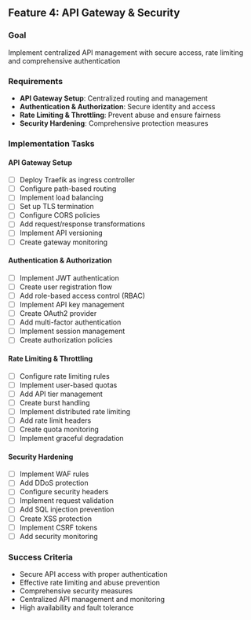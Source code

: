 ## Feature 4: API Gateway & Security

### Goal
Implement centralized API management with secure access, rate limiting and comprehensive authentication

### Requirements
- **API Gateway Setup**: Centralized routing and management
- **Authentication & Authorization**: Secure identity and access
- **Rate Limiting & Throttling**: Prevent abuse and ensure fairness
- **Security Hardening**: Comprehensive protection measures

### Implementation Tasks

#### API Gateway Setup
- [ ] Deploy Traefik as ingress controller
- [ ] Configure path-based routing
- [ ] Implement load balancing
- [ ] Set up TLS termination
- [ ] Configure CORS policies
- [ ] Add request/response transformations
- [ ] Implement API versioning
- [ ] Create gateway monitoring

#### Authentication & Authorization
- [ ] Implement JWT authentication
- [ ] Create user registration flow
- [ ] Add role-based access control (RBAC)
- [ ] Implement API key management
- [ ] Create OAuth2 provider
- [ ] Add multi-factor authentication
- [ ] Implement session management
- [ ] Create authorization policies

#### Rate Limiting & Throttling
- [ ] Configure rate limiting rules
- [ ] Implement user-based quotas
- [ ] Add API tier management
- [ ] Create burst handling
- [ ] Implement distributed rate limiting
- [ ] Add rate limit headers
- [ ] Create quota monitoring
- [ ] Implement graceful degradation

#### Security Hardening
- [ ] Implement WAF rules
- [ ] Add DDoS protection
- [ ] Configure security headers
- [ ] Implement request validation
- [ ] Add SQL injection prevention
- [ ] Create XSS protection
- [ ] Implement CSRF tokens
- [ ] Add security monitoring

### Success Criteria
- Secure API access with proper authentication
- Effective rate limiting and abuse prevention
- Comprehensive security measures
- Centralized API management and monitoring
- High availability and fault tolerance

